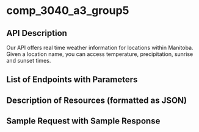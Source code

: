 # comp_3040_a3_group5

## API Description  
Our API offers real time weather information for locations within Manitoba. Given a location name, you can access temperature, precipitation, sunrise and sunset times.

## List of Endpoints with Parameters  

## Description of Resources (formatted as JSON)  

## Sample Request with Sample Response  
